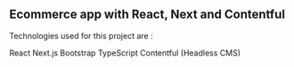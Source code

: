 ## Ecommerce app with React, Next and Contentful

Technologies used for this project are :

React
Next.js
Bootstrap
TypeScript
Contentful (Headless CMS)
